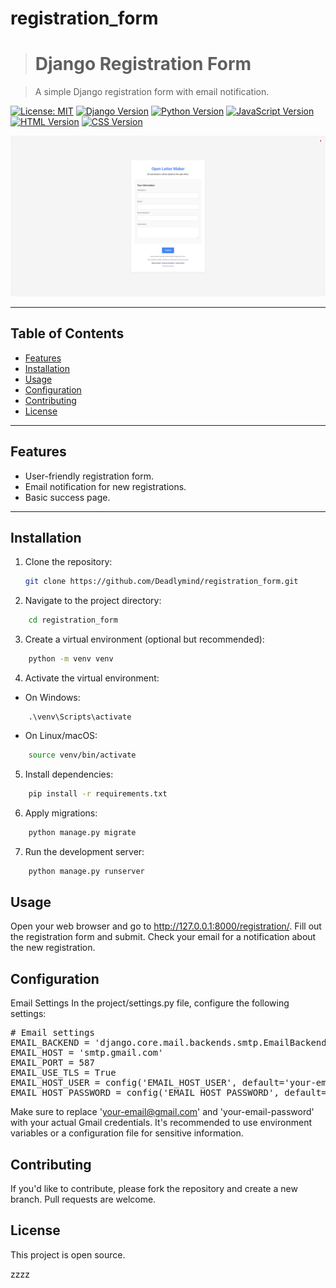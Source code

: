 # registration_form
>
> # Django Registration Form

<!-- ![Project Image](https://raw.githubusercontent.com/Deadlymind/registration_form/main/readme_image.png) -->

<!-- [![Project Video](src/readme_image.png)](src/Recording.mp4) -->

> A simple Django registration form with email notification.


[![License: MIT](https://img.shields.io/badge/License-MIT-yellow.svg)](https://opensource.org/licenses/MIT)
[![Django Version](https://img.shields.io/badge/Django-4.2-blue.svg)](https://www.djangoproject.com/)
[![Python Version](https://img.shields.io/badge/Python-3.12-blue.svg)](https://www.python.org/)
[![JavaScript Version](https://img.shields.io/badge/JavaScript-ES6-yellow.svg)](https://www.javascript.com/)
[![HTML Version](https://img.shields.io/badge/HTML-5-orange.svg)](https://html.spec.whatwg.org/multipage/)
[![CSS Version](https://img.shields.io/badge/CSS-3-blue.svg)](https://www.w3.org/Style/CSS/)

![Project Image](https://raw.githubusercontent.com/Deadlymind/registration_form/main/readme_image.png)


---

## Table of Contents

- [Features](#features)
- [Installation](#installation)
- [Usage](#usage)
- [Configuration](#configuration)
- [Contributing](#contributing)
- [License](#license)

---

## Features

- User-friendly registration form.
- Email notification for new registrations.
- Basic success page.

---

## Installation

1. Clone the repository:
   ```bash
   git clone https://github.com/Deadlymind/registration_form.git
   ```
2. Navigate to the project directory:
```bash
    cd registration_form
```

3. Create a virtual environment (optional but recommended):
```bash
    python -m venv venv
```

4. Activate the virtual environment:

- On Windows:
```
    .\venv\Scripts\activate
```

- On Linux/macOS:
```bash
    source venv/bin/activate
```

5. Install dependencies:
```bash
    pip install -r requirements.txt
```
6. Apply migrations:
```bash
    python manage.py migrate
```
7. Run the development server:
```bash
    python manage.py runserver
```

## Usage
Open your web browser and go to http://127.0.0.1:8000/registration/.
Fill out the registration form and submit.
Check your email for a notification about the new registration.

## Configuration
Email Settings
In the project/settings.py file, configure the following settings:

<pre>
# Email settings
EMAIL_BACKEND = 'django.core.mail.backends.smtp.EmailBackend'
EMAIL_HOST = 'smtp.gmail.com'
EMAIL_PORT = 587
EMAIL_USE_TLS = True
EMAIL_HOST_USER = config('EMAIL_HOST_USER', default='your-email@gmail.com')
EMAIL_HOST_PASSWORD = config('EMAIL_HOST_PASSWORD', default='your-email-password')
</pre>
Make sure to replace 'your-email@gmail.com' and 'your-email-password' with your actual Gmail credentials. It's recommended to use environment variables or a configuration file for sensitive information.

## Contributing

If you'd like to contribute, please fork the repository and create a new branch. Pull requests are welcome.

## License

This project is open source. 

zzzz
